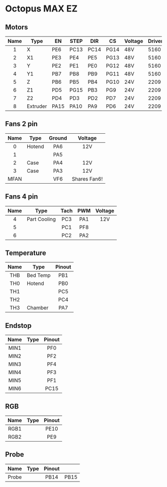 # Octopus MAX EZ

## Motors
| Name | Type |	EN | STEP |	DIR | CS | Voltage | Driver |
|:---:|------|----|------|-----|----|---- |---- |
| 1 | X | PE6  | PC13 | PC14 | PG14 | 48V | 5160 |
| 2 | X1 | PE3 | PE4 | PE5 | PG13 | 48V | 5160 |
| 3 | Y | PE2 | PE1 | PE0 |	PG12 | 48V | 5160 |
| 4 | Y1 | PB7 | PB8 | PB9|	PG11 | 48V | 5160 |
| 5 | Z | PB6 | PB5 | PB4 | PG10| 24V | 2209 |
| 6 | Z1 | PD5| PG15 | PB3 | PG9| 24V | 2209 |
| 7 | Z2 | PD4 | PD3 |	PD2	| PD7| 24V | 2209 |
| 8 | Extruder | PA15 | PA10 |	PA9 | PD6| 24V | 2209 |

## Fans 2 pin
| Name | Type |	Ground| Voltage |
|:---:|---|:---:|:---:| 
|0|	Hotend | PA6| 12V |
|1| |	PA5| |
|2|	Case |	PA4| 12V |
|3|	Case |	PA3| 12V |
|MFAN| | VF6 | Shares Fan6!|


## Fans 4 pin
| Name | Type |	Tach | PWM | Voltage |
|:---:|---|:---:|:---:|:---:|
|4|	Part Cooling |	PC3| PA1 | 12V |
|5|	|	PC1| PF8 | |
|6|	|	PC2| PA2 | | 

## Temperature
| Name | Type |	Pinout|
|:---:|---|:---:| 
|THB|	Bed Temp |	PB1|
|TH0|	Hotend|	PB0|
|TH1|	|	PC5|
|TH2|	|	PC4|
|TH3| Chamber	| PA7|

## Endstop
| Name | Type |	Pinout|
|:---:|---|:---:| 
|MIN1| | PF0|
|MIN2| | PF2|
|MIN3| | PF4|
|MIN4| | PF3|
|MIN5| | PF1|
|MIN6| | PC15|

## RGB
| Name | Type |	Pinout|
|:---:|---|:---:| 
|RGB1| | PE10|
|RGB2| | PE9|

## Probe
| Name | Type |	Pinout| |
|:---:|---|:---:|:---:| 
|Probe| | PB14| PB15|